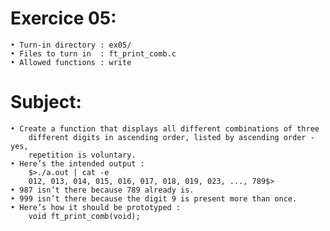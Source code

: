 # Exercice 05:
	• Turn-in directory : ex05/
	• Files to turn in  : ft_print_comb.c
	• Allowed functions : write
# Subject:
	• Create a function that displays all different combinations of three
		different digits in ascending order, listed by ascending order - yes,
		repetition is voluntary.
	• Here’s the intended output :
		$>./a.out | cat -e
		012, 013, 014, 015, 016, 017, 018, 019, 023, ..., 789$>
	• 987 isn’t there because 789 already is.
	• 999 isn’t there because the digit 9 is present more than once.
	• Here’s how it should be prototyped :
		void ft_print_comb(void);
